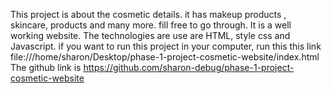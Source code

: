 This project is about the cosmetic details.
it has makeup products , skincare, products and many more.
fill free to go through.
It is a well working website.
The technologies are use are HTML, style css and Javascript.
if you want to run this project in your computer, run this this link file:///home/sharon/Desktop/phase-1-project-cosmetic-website/index.html
The github link is https://github.com/sharon-debug/phase-1-project-cosmetic-website